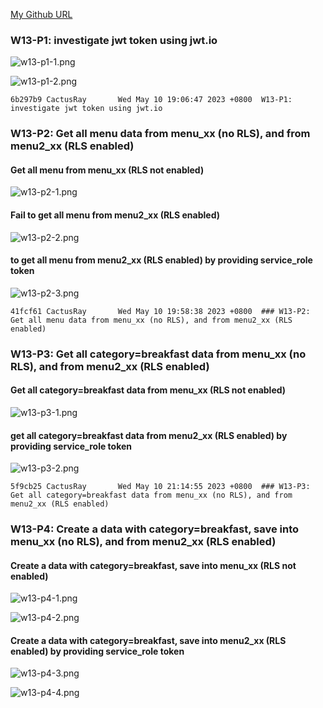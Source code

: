 [My Github URL](https://github.com/CactusRay/1112_wp2_demo_75)

### W13-P1: investigate jwt token using jwt.io
 
![w13-p1-1.png](https://eumovzkxoivpebjwcgny.supabase.co/storage/v1/object/public/demo-75/md_img/w13-p1-1.png)
 
![w13-p1-2.png](https://eumovzkxoivpebjwcgny.supabase.co/storage/v1/object/public/demo-75/md_img/w13-p1-2.png)
 
```
6b297b9 CactusRay       Wed May 10 19:06:47 2023 +0800  W13-P1: investigate jwt token using jwt.io
```

### W13-P2: Get all menu data from menu_xx (no RLS), and from menu2_xx (RLS enabled)

 #### Get all menu from menu_xx (RLS not enabled)

![w13-p2-1.png](https://eumovzkxoivpebjwcgny.supabase.co/storage/v1/object/public/demo-75/md_img/w13-p2-1.png)

 #### Fail to get all menu from menu2_xx (RLS enabled)

![w13-p2-2.png](https://eumovzkxoivpebjwcgny.supabase.co/storage/v1/object/public/demo-75/md_img/w13-p2-2.png)

 #### to get all menu from menu2_xx (RLS enabled) by providing service_role token

![w13-p2-3.png](https://eumovzkxoivpebjwcgny.supabase.co/storage/v1/object/public/demo-75/md_img/w13-p2-3.png)

```
41fcf61 CactusRay       Wed May 10 19:58:38 2023 +0800  ### W13-P2: Get all menu data from menu_xx (no RLS), and from menu2_xx (RLS enabled)
```

### W13-P3: Get all category=breakfast data from menu_xx (no RLS), and from menu2_xx (RLS enabled)
 
#### Get all category=breakfast data from menu_xx (RLS not enabled)

![w13-p3-1.png](https://eumovzkxoivpebjwcgny.supabase.co/storage/v1/object/public/demo-75/md_img/w13-p3-1.png)

#### get all category=breakfast data from menu2_xx (RLS enabled) by providing service_role token

![w13-p3-2.png](https://eumovzkxoivpebjwcgny.supabase.co/storage/v1/object/public/demo-75/md_img/w13-p3-2.png)

```
5f9cb25 CactusRay       Wed May 10 21:14:55 2023 +0800  ### W13-P3: Get all category=breakfast data from menu_xx (no RLS), and from menu2_xx (RLS enabled)
```

### W13-P4: Create a data with category=breakfast, save into menu_xx (no RLS), and from menu2_xx (RLS enabled)

####  Create a data with category=breakfast, save into menu_xx (RLS not enabled)
![w13-p4-1.png](https://eumovzkxoivpebjwcgny.supabase.co/storage/v1/object/public/demo-75/md_img/w13-p4-1.png)

![w13-p4-2.png](https://eumovzkxoivpebjwcgny.supabase.co/storage/v1/object/public/demo-75/md_img/w13-p4-2.png)

#### Create a data with category=breakfast, save into menu2_xx (RLS enabled) by providing service_role token

![w13-p4-3.png](https://eumovzkxoivpebjwcgny.supabase.co/storage/v1/object/public/demo-75/md_img/w13-p4-3.png)

![w13-p4-4.png](https://eumovzkxoivpebjwcgny.supabase.co/storage/v1/object/public/demo-75/md_img/w13-p4-4.png)

```
```